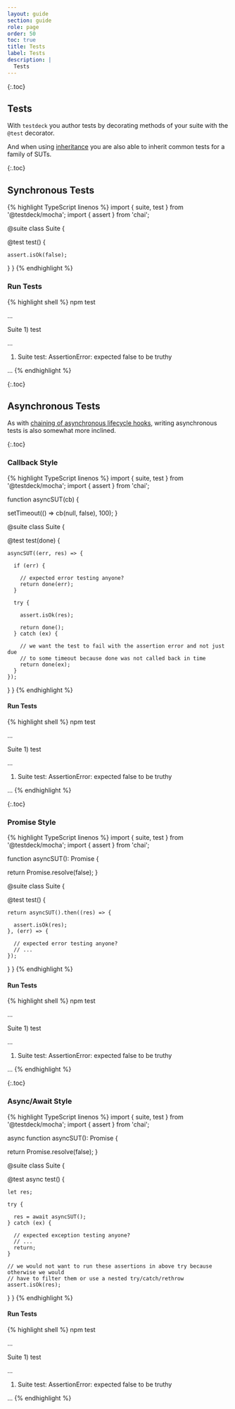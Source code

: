 ```yaml
---
layout: guide
section: guide
role: page 
order: 50
toc: true
title: Tests
label: Tests
description: |
  Tests
---
```


{:.toc}
## Tests

With `testdeck` you author tests by decorating methods of your suite with the `@test` decorator.

And when using [inheritance](/pages/guide/inheritance#simple-inheritance) you are also able to inherit common tests 
for a family of SUTs.


{:.toc}
## Synchronous Tests

{% highlight TypeScript linenos %}
import { suite, test } from '@testdeck/mocha';
import { assert } from 'chai';

@suite
class Suite {

  @test
  test() {

    assert.isOk(false);  
  }
}
{% endhighlight %}

### Run Tests

{% highlight shell %}
npm test

...

  Suite
    1) test

...

  1) Suite
       test:
     AssertionError: expected false to be truthy

...
{% endhighlight %}


{:.toc}
## Asynchronous Tests

As with [chaining of asynchronous lifecycle hooks](/pages/guide/inheritance#static-lifecycle-hook-chaining), writing 
asynchronous tests is also somewhat more inclined.


{:.toc}
### Callback Style

{% highlight TypeScript linenos %}
import { suite, test } from '@testdeck/mocha';
import { assert } from 'chai';

function asyncSUT(cb) {

  setTimeout(() => cb(null, false), 100);
}

@suite
class Suite {

  @test
  test(done) {

    asyncSUT((err, res) => {

      if (err) {

        // expected error testing anyone?
        return done(err);
      }

      try {

        assert.isOk(res);

        return done();
      } catch (ex) {

        // we want the test to fail with the assertion error and not just due
        // to some timeout because done was not called back in time
        return done(ex);
      }
    });
  }
}
{% endhighlight %}

#### Run Tests

{% highlight shell %}
npm test

...

  Suite
    1) test

...

  1) Suite
       test:
     AssertionError: expected false to be truthy

...
{% endhighlight %}


{:.toc}
### Promise Style

{% highlight TypeScript linenos %}
import { suite, test } from '@testdeck/mocha';
import { assert } from 'chai';

function asyncSUT(): Promise<any> {

  return Promise.resolve(false);
}

@suite
class Suite {

  @test
  test() {

    return asyncSUT().then((res) => {
    
      assert.isOk(res);
    }, (err) => {
    
      // expected error testing anyone?
      // ...
    });  
  }
}
{% endhighlight %}

#### Run Tests

{% highlight shell %}
npm test

...

  Suite
    1) test

...

  1) Suite
       test:
     AssertionError: expected false to be truthy

...
{% endhighlight %}


{:.toc}
### Async/Await Style

{% highlight TypeScript linenos %}
import { suite, test } from '@testdeck/mocha';
import { assert } from 'chai';

async function asyncSUT(): Promise<any> {

  return Promise.resolve(false);
}

@suite
class Suite {

  @test
  async test() {

    let res;
    
    try {
    
      res = await asyncSUT();
    } catch (ex) {

      // expected exception testing anyone?    
      // ...
      return;
    }

    // we would not want to run these assertions in above try because otherwise we would 
    // have to filter them or use a nested try/catch/rethrow
    assert.isOk(res);
  }
}
{% endhighlight %}

#### Run Tests

{% highlight shell %}
npm test

...

  Suite
    1) test

...

  1) Suite
       test:
     AssertionError: expected false to be truthy

...
{% endhighlight %}
